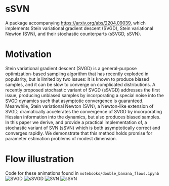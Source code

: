 # sSVN
A package accompanying https://arxiv.org/abs/2204.09039, which implements Stein variational gradient descent (SVGD), Stein variational Newton (SVN), and their stochastic counterparts (sSVGD, sSVN).

# Motivation
Stein variational gradient descent (SVGD) is a general-purpose optimization-based sampling algorithm that has recently exploded in popularity, but is limited by two issues: it is known to produce
biased samples, and it can be slow to converge on complicated distributions. A recently proposed
stochastic variant of SVGD (sSVGD) addresses the first issue, producing unbiased samples by incorporating a special noise into the SVGD dynamics such that asymptotic convergence is guaranteed.
Meanwhile, Stein variational Newton (SVN), a Newton-like extension of SVGD, dramatically accelerates the convergence of SVGD by incorporating Hessian information into the dynamics, but
also produces biased samples. In this paper we derive, and provide a practical implementation of,
a stochastic variant of SVN (sSVN) which is both asymptotically correct and converges rapidly. We demonstrate
that this method holds promise for parameter estimation problems of modest dimension.

# Flow illustration
Code for these animations found in `notebooks/double_banana_flows.ipynb`
![SVGD](https://media.giphy.com/media/m9FLn6E31NDUfGNrEJ/giphy.gif)
![sSVGD](https://media.giphy.com/media/CH7cd0w3CbeaGon7vt/giphy.gif)
![SVN](https://media.giphy.com/media/lThEzFxUIC3z1q208Q/giphy.gif)
![sSVN](https://media.giphy.com/media/BCxYUmkAQtbEJd1vam/giphy.gif)



<!-- Dynamics on a two dimensional hybrid Rosenbrock density.

SVGD
![SVGD](https://media.giphy.com/media/UoyTOJlJxG6jUxRmLw/giphy.gif)

sSVGD
![sSVGD](https://media.giphy.com/media/pbMqIPnvM1AHy82UHp/giphy.gif)

SVN
![SVN](https://media.giphy.com/media/GhWmRW75nEYhefjeOt/giphy.gif)

sSVN
![sSVN](https://media.giphy.com/media/DJG0QudaI4MQ6tFPJd/giphy.gif) -->



<!-- ![SVGD](https://media0.giphy.com/media/up1TDEaoW79ZpyPYMe/giphy.gif) -->
